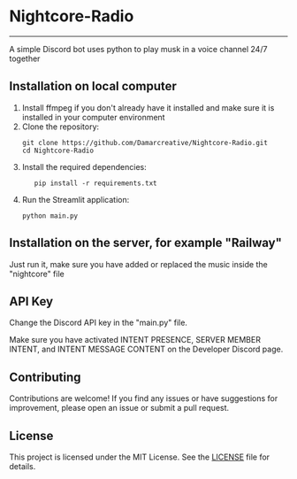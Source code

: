 # Nightcore-Radio
---
A simple Discord bot uses python to play musk in a voice channel 24/7 together

## Installation on local computer
1. Install ffmpeg if you don't already have it installed and make sure it is installed in your computer environment
2. Clone the repository:
   ```shell
   git clone https://github.com/Damarcreative/Nightcore-Radio.git
   cd Nightcore-Radio
3. Install the required dependencies:
    ```shell
       pip install -r requirements.txt
4. Run the Streamlit application:
    ```shell
    python main.py

## Installation on the server, for example "Railway"
Just run it, make sure you have added or replaced the music inside the "nightcore" file

## API Key
Change the Discord API key in the "main.py" file.

Make sure you have activated INTENT PRESENCE, SERVER MEMBER INTENT, and INTENT MESSAGE CONTENT
on the Developer Discord page.

## Contributing
Contributions are welcome! If you find any issues or have suggestions for improvement, please open an issue or submit a pull request.

## License
This project is licensed under the MIT License. See the [LICENSE](LICENSE) file for details.
